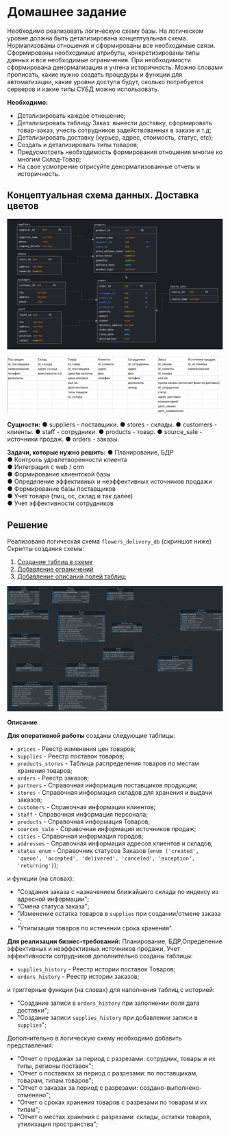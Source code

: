 # Домашнее задание

Необходимо реализовать логическую схему базы. 
На логическом уровне должна быть детализирована концептуальная схема. Нормализованы отношения и сформированы все необходимые связи. Сформированы необходимые атрибуты, конкретизированы типы данных и все необходимые ограничения. При необходимости сформирована денормализация и учтена историчность. Можно словами прописать, какие нужно создать процедуры и функции для автоматизации, какие уровни доступа будут, сколько потребуется серверов и какие типы СУБД можно использовать.

**Необходимо:**
- Детализировать каждое отношение;
- Детализировать таблицу Заказ: вынести доставку, сформировать товар-заказ, учесть сотрудников задействованных в заказе и т.д;
- Детализировать доставку (курьер, адрес, стоимость, статус, etc);
- Создать и детализировать типы товаров;
- Предусмотреть необходимость формирования отношения многие ко многим Склад-Товар;
- На свое усмотрение отрисуйте денормализованные отчеты и историчность.

## **Концептуальная схема данных. Доставка цветов**

![](assets/data-schema-scr-159.png)

![](assets/data-schema-desc.png)

**Сущности:**
●	suppliers - поставщики. 
●	stores - склады. 
●	customers - клиенты.
●	staff - сотрудники.
●	products - товар. 
●	source_sale - источники продаж.
●	orders - заказы.

**Задачи, которые нужно решить:**
●	Планирование, БДР      
●	Контроль удовлетворенности клиента      
●	Интеграция с web / crm      
●	Формирование клиентской базы      
●	Определение эффективных и неэффективных источников продажи  
●	Формирование базы поставщиков      
●	Учет товара (тмц, ос, склад и так далее)      
●	Учет эффективности сотрудников 

## **Решение**

Реализована логическая схема `flowers_delivery_db` (скриншот ниже)
Скрипты создания схемы: 
1. [Создание таблиц в схеме](part4.sql)
2. [Добавление ограничений](part4-constraints.sql)
3. [Добавление описаний полей таблиц](part4-comments.sql);

![](assets/part4-erd.png)

**Описание**

**Для оперативной работы** созданы следующие таблицы: 

- `prices` - Реестр изменения цен товаров;
- `supplies` - Реестр поставок товаров;
- `products_stores` - Таблица распределения товаров по местам хранения товаров;
- `orders` - Реестр заказов;
- `partners` - Справочная информация поставщиков продукции;
- `stores` - Справочная информация  складов для хранения и выдачи заказов;
- `customers` - Справочная информация  клиентов;
- `staff` - Справочная информация  персонала;
- `products` - Справочная информация  Товаров;
- `sources_sale` - Справочная информация источников продаж;
- `cities` - Справочная информация  городов;
- `addresses` - Справочная информация  адресов клиентов и складов;
- `status_enum` - Справочник статусов Заказов (`enum ('created', 'queue', 'accepted', 'delivered', 'canceled', 'exception', 'returning')`);

и функции (на словах):
- "Создания заказа с назначением ближайшего склада по индексу из адресной информации";
- "Смена статуса заказа";
- "Изменение остатка товаров в `supplies` при создании/отмене заказа ";
- "Утилизация товаров по истечении срока хранения".

**Для реализации бизнес-требований:** Планирование, БДР,Определение эффективных и неэффективных источников продажи, Учет эффективности сотрудников дополнительно созданы таблицы:

- `supplies_history` - Реестр истории поставок Товаров;
- `orders_history` - Реестр истории заказов;

и триггерные функции (на словах) для наполнения таблиц с историей:
- "Создание записи в `orders_history` при заполнении поля дата доставки";
- "Создание записи `supplies_history` при добавлении записи в `supplies`";

Дополнительно в логическую схему необходимо добавить представления:

- "Отчет о продажах за период с разрезами: сотрудник, товары и их типы, регионы поставок";
- "Отчет о поставках за период с разрезами: по поставщикам, товарам, типам товаров";
- "Отчет о заказах за период с разрезами: создано-выполнено-отменено";
- "Отчет о сроках хранения товаров с разрезами по товарам и их типам";
- "Отчет о местах хранения с разрезами: склады, остатки товаров, утилизация пространства";

